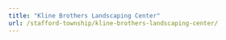 ```yaml
---
title: "Kline Brothers Landscaping Center"
url: /stafford-township/kline-brothers-landscaping-center/
---
```

